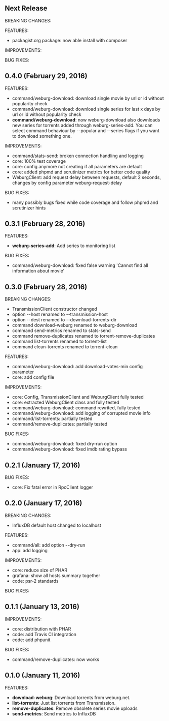 ## Next Release

BREAKING CHANGES:

FEATURES:
  * packagist.org package: now able install with composer

IMPROVEMENTS:

BUG FIXES:

## 0.4.0 (February 29, 2016)

FEATURES:
  * command/weburg-download: download single movie by url or id without popularity check
  * command/weburg-download: download single series for last x days by url or id without popularity check
  * **command/weburg-download**: now weburg-download also downloads new series for torrents added through weburg-series-add.
    You can select command behaviour by --popular and --series flags if you want to download something one. 

IMPROVEMENTS:
  * command/stats-send: broken connection handling and logging
  * core: 100% test coverage
  * core: config anymore not creating if all parameters are default
  * core: added phpmd and scrutinizer metrics for better code quality
  * WeburgClient: add request delay between requests, default 2 seconds, changes by config parameter weburg-request-delay

BUG FIXES:
  * many possibly bugs fixed while code coverage and follow phpmd and scrutinizer hints

## 0.3.1 (February 28, 2016)

FEATURES:
  * **weburg-series-add**: Add series to monitoring list

BUG FIXES:
  * command/weburg-download: fixed false warning 'Cannot find all information about movie'

## 0.3.0 (February 28, 2016)

BREAKING CHANGES:

  * TransmissionClient constructor changed
  * option --host renamed to --transmission-host
  * option --dest renamed to --download-torrents-dir
  * command download-weburg renamed to weburg-download
  * command send-metrics renamed to stats-send
  * command remove-duplicates renamed to torrent-remove-duplicates
  * command list-torrents renamed to torrent-list
  * command clean-torrents renamed to torrent-clean

FEATURES:
  * command/weburg-download: add download-votes-min config parameter
  * core: add config file

IMPROVEMENTS:
  * core: Config, TransmissionClient and WeburgClient fully tested
  * core: extracted WeburgClient class and fully tested
  * command/weburg-download: command rewrited, fully tested
  * command/weburg-download: add logging of corrupted movie info
  * command/list-torrents: partially tested
  * command/remove-duplicates: partially tested

BUG FIXES:
  * command/weburg-download: fixed dry-run option
  * command/weburg-download: fixed imdb rating bypass

## 0.2.1 (January 17, 2016)

BUG FIXES:
  * core: Fix fatal error in RpcClient logger

## 0.2.0 (January 17, 2016)

BREAKING CHANGES:

  * InfluxDB default host changed to localhost

FEATURES:

  * command/all: add option --dry-run
  * app: add logging
  
IMPROVEMENTS:

  * core: reduce size of PHAR
  * grafana: show all hosts summary together
  * code: psr-2 standards 

BUG FIXES:

## 0.1.1 (January 13, 2016)

IMPROVEMENTS:

  * core: distribution with PHAR
  * code: add Travis CI integration
  * code: add phpunit

BUG FIXES:

  * command/remove-duplicates: now works

## 0.1.0 (January 11, 2016)

FEATURES:

  * **download-weburg**: Download torrents from weburg.net.
  * **list-torrents**: Just list torrents from Transmission.
  * **remove-duplicates**: Remove obsolete series movie uploads
  * **send-metrics**: Send metrics to InfluxDB
